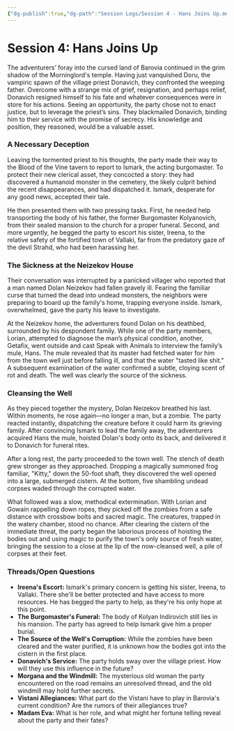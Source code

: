 ```yaml
---
{"dg-publish":true,"dg-path":"Session Logs/Session 4 - Hans Joins Up.md","permalink":"/session-logs/session-4-hans-joins-up/"}
---
```


# Session 4: Hans Joins Up

The adventurers’ foray into the cursed land of Barovia continued in the grim shadow of the Morninglord's temple. Having just vanquished Doru, the vampiric spawn of the village priest Donavich, they confronted the weeping father. Overcome with a strange mix of grief, resignation, and perhaps relief, Donavich resigned himself to his fate and whatever consequences were in store for his actions. Seeing an opportunity, the party chose not to enact justice, but to leverage the priest’s sins. They blackmailed Donavich, binding him to their service with the promise of secrecy. His knowledge and position, they reasoned, would be a valuable asset.

### A Necessary Deception

Leaving the tormented priest to his thoughts, the party made their way to the Blood of the Vine tavern to report to Ismark, the acting burgomaster. To protect their new clerical asset, they concocted a story: they had discovered a humanoid monster in the cemetery, the likely culprit behind the recent disappearances, and had dispatched it. Ismark, desperate for any good news, accepted their tale.

He then presented them with two pressing tasks. First, he needed help transporting the body of his father, the former Burgomaster Kolyanovich, from their sealed mansion to the church for a proper funeral. Second, and more urgently, he begged the party to escort his sister, Ireena, to the relative safety of the fortified town of Vallaki, far from the predatory gaze of the devil Strahd, who had been harassing her.

### The Sickness at the Neizekov House

Their conversation was interrupted by a panicked villager who reported that a man named Dolan Neizekov had fallen gravely ill. Fearing the familiar curse that turned the dead into undead monsters, the neighbors were preparing to board up the family's home, trapping everyone inside. Ismark, overwhelmed, gave the party his leave to investigate.

At the Neizekov home, the adventurers found Dolan on his deathbed, surrounded by his despondent family. While one of the party members, Lorian, attempted to diagnose the man’s physical condition, another, Getafix, went outside and cast Speak with Animals to interview the family’s mule, Hans. The mule revealed that its master had fetched water for him from the town well just before falling ill, and that the water "tasted like shit." A subsequent examination of the water confirmed a subtle, cloying scent of rot and death. The well was clearly the source of the sickness.

### Cleansing the Well

As they pieced together the mystery, Dolan Neizekov breathed his last. Within moments, he rose again—no longer a man, but a zombie. The party reacted instantly, dispatching the creature before it could harm its grieving family. After convincing Ismark to lead the family away, the adventurers acquired Hans the mule, hoisted Dolan's body onto its back, and delivered it to Donavich for funeral rites.

After a long rest, the party proceeded to the town well. The stench of death grew stronger as they approached. Dropping a magically summoned frog familiar, "Kitty," down the 50-foot shaft, they discovered the well opened into a large, submerged cistern. At the bottom, five shambling undead corpses waded through the corrupted water.

What followed was a slow, methodical extermination. With Lorian and Gowain rappelling down ropes, they picked off the zombies from a safe distance with crossbow bolts and sacred magic. The creatures, trapped in the watery chamber, stood no chance. After clearing the cistern of the immediate threat, the party began the laborious process of hoisting the bodies out and using magic to purify the town's only source of fresh water, bringing the session to a close at the lip of the now-cleansed well, a pile of corpses at their feet.

### Threads/Open Questions

- **Ireena's Escort:** Ismark's primary concern is getting his sister, Ireena, to Vallaki. There she'll be better protected and have access to more resources. He has begged the party to help, as they're his only hope at this point.
- **The Burgomaster's Funeral:** The body of Kolyan Indirovich still lies in his mansion. The party has agreed to help Ismark give him a proper burial.
- **The Source of the Well's Corruption:** While the zombies have been cleared and the water purified, it is unknown how the bodies got into the cistern in the first place.
- **Donavich's Service:** The party holds sway over the village priest. How will they use this influence in the future?
- **Morgana and the Windmill:** The mysterious old woman the party encountered on the road remains an unresolved thread, and the old windmill may hold further secrets.
- **Vistani Allegiances:** What part do the Vistani have to play in Barovia's current condition? Are the rumors of their allegiances true?
- **Madam Eva:** What is her role, and what might her fortune telling reveal about the party and their fates?
